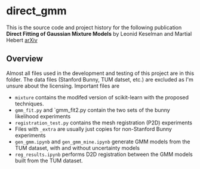 # direct_gmm
This is the source code and project history for the following publication
**Direct Fitting of Gaussian Mixture Models** by Leonid Keselman and Martial Hebert [arXiv](https://arxiv.org/abs/1904.05537)

## Overview
Almost all files used in the development and testing of this project are in this folder. The data files (Stanford Bunny, TUM datset, etc.) are excluded as I'm unsure about the licensing. Important files are 

* `mixture` contains the modifed version of scikit-learn with the proposed techniques. 
* `gmm_fit.py` and `gmm_fit2.py contain the two sets of the bunny likelihood experiments
* `registration_test.py` contains the mesh registration (P2D) experiments
* Files with `_extra` are usually just copies for non-Stanford Bunny experiments
* `gen_gmm.ipynb` and `gen_gmm_mine.ipynb` generate GMM models from the TUM dataset, with and without uncertainty models
* `reg_results.ipynb` performs D2D registration between the GMM models built from the TUM dataset. 
